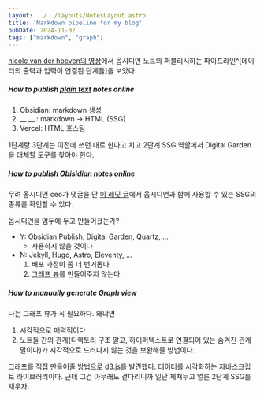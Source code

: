 ```yaml
---
layout: ../../layouts/NotesLayout.astro
title: 'Markdown pipeline for my blog'
pubDate: 2024-11-02
tags: ["markdown", "graph"]
---
```


[nicole van der hoeven의 영상](https://youtu.be/6s6DT1yN4dw?t=128)에서 옵시디언 노트의 퍼블리시하는 파이프라인^[데이터의 출력과 입력이 연결된 단계들]을 보았다.

##### How to publish [plain text](https://en.wikipedia.org/wiki/Plain_text) notes online
1. Obsidian: markdown 생성
2. __ __ : markdown -> HTML (SSG)
3. Vercel: HTML 호스팅

1단계랑 3단계는 이전에 쓰던 대로 한다고 치고 2단계 SSG 역할에서 Digital Garden을 대체할 도구를 찾아야 한다.

##### How to publish Obisidian notes online
무려 옵시디언 ceo가 댓글을 단 [이 레딧 글](https://www.reddit.com/r/ObsidianMD/comments/16e5jek/best_way_to_selfhost_obsidian_publish/)에서 옵시디언과 함께 사용할 수 있는 SSG의 종류를 확인할 수 있다.

옵시디언을 염두에 두고 만들어졌는가?
- Y: Obsidian Publish, Digital Garden, Quartz, …
	- 사용하지 않을 것이다
- N: Jekyll, Hugo, Astro, Eleventy, …
	1. 배포 과정이 좀 더 번거롭다
	2. [그래프 뷰](https://notes.nicolevanderhoeven.com/obsidian-playbook/Obsidian+Plugins/Core+Plugins/Graph+view)를 만들어주지 않는다

##### How to manually generate Graph view
나는 그래프 뷰가 꼭 필요하다. 왜냐면
1. 시각적으로 매력적이다
2. 노트들 간의 관계(디렉토리 구조 말고, 하이퍼텍스트로 연결되어 있는 숨겨진 관계 말이다)가 시각적으로 드러나지 않는 것을 보완해줄 방법이다.

그래프를 직접 만들어줄 방법으로 [d3.js](https://d3js.org/what-is-d3)를 발견했다. 데이터를 시각화하는 자바스크립트 라이브러리이다. 근데 그건 아무래도 곁다리니까 일단 제쳐두고 얼른 2단계 SSG를 채우자.